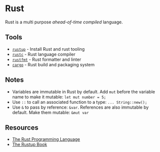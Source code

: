 # Rust

Rust is a multi purpose *ahead-of-time compiled* language.

## Tools

* [`rustup`](https://rust-lang.github.io/rustup/) - Install Rust and rust tooling
* [`rustc`](https://doc.rust-lang.org/book/ch01-01-installation.html) - Rust
  language compiler
* [`rustfmt`](https://rust-lang.github.io/rustfmt/?version=v1.5.1&search=) -
  Rust formatter and linter
* [`cargo`](https://doc.rust-lang.org/stable/cargo/) - Rust build and packaging system

## Notes

* Variables are immutable in Rust by default. Add `mut` before the variable name
  to make it mutable: `let mut number = 5;`
* Use `::` to call an associated function to a type: `... String::new();`
* Use `&` to pass by reference: `&var`. References are also immutable by
  default. Make them mutable: `&mut var`

## Resources

* [The Rust Programming Language](https://doc.rust-lang.org/book/)
* [The Rustup Book](https://rust-lang.github.io/rustup/index.html)
